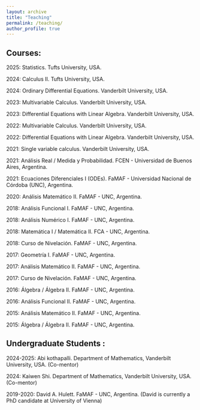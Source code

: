 ```yaml
---
layout: archive
title: "Teaching"
permalink: /teaching/
author_profile: true
---
```


## Courses:

2025: Statistics. Tufts University, USA.

2024: Calculus II. Tufts University, USA.

2024: Ordinary Differential Equations. Vanderbilt University, USA.

2023: Multivariable Calculus. Vanderbilt University, USA.

2023: Differential Equations with Linear Algebra. Vanderbilt University, USA.

2022: Multivariable Calculus. Vanderbilt University, USA. 

2022: Differential Equations with Linear Algebra. Vanderbilt University, USA.

2021: Single variable calculus. Vanderbilt University, USA.

2021: Análisis Real / Medida y Probabilidad. FCEN - Universidad de Buenos Aires, Argentina.

2021: Ecuaciones Diferenciales I (ODEs). FaMAF - Universidad Nacional de Córdoba (UNC), Argentina.

2020: Análisis Matemático II. FaMAF - UNC, Argentina.

2018: Análisis Funcional I. FaMAF - UNC, Argentina.

2018:  Análisis Numérico I. FaMAF - UNC, Argentina.

2018: Matemática I / Matemática II. FCA - UNC, Argentina.

2018: Curso de Nivelación. FaMAF - UNC, Argentina.

2017: Geometría I. FaMAF - UNC, Argentina.

2017: Análisis Matemático II. FaMAF - UNC, Argentina.

2017: Curso de Nivelación. FaMAF - UNC, Argentina.

2016: Álgebra / Álgebra II. FaMAF - UNC, Argentina.

2016: Análisis Funcional II. FaMAF - UNC, Argentina.

2015: Análisis Matemático II. FaMAF - UNC, Argentina.

2015: Álgebra / Álgebra II. FaMAF - UNC, Argentina.

## Undergraduate Students : 

2024-2025: Abi kothapalli. Department of Mathematics, Vanderbilt University, USA. (Co-mentor)

2024: Kaiwen Shi. Department of Mathematics, Vanderbilt University, USA. (Co-mentor)

2019-2020: David A. Hulett.  FaMAF - UNC, Argentina. 
(David is currently a PhD candidate at University of Vienna)